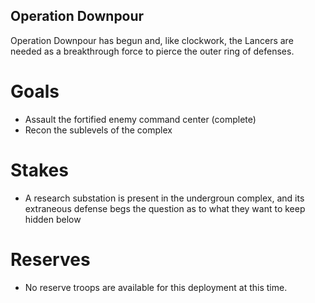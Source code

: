## Operation Downpour

Operation Downpour has begun and, like clockwork, the Lancers are needed as a breakthrough force to pierce the outer ring of defenses.

# Goals
- Assault the fortified enemy command center (complete)
- Recon the sublevels of the complex

# Stakes
- A research substation is present in the undergroun complex, and its extraneous defense begs the question as to what they want to keep hidden below
# Reserves
- No reserve troops are available for this deployment at this time.
